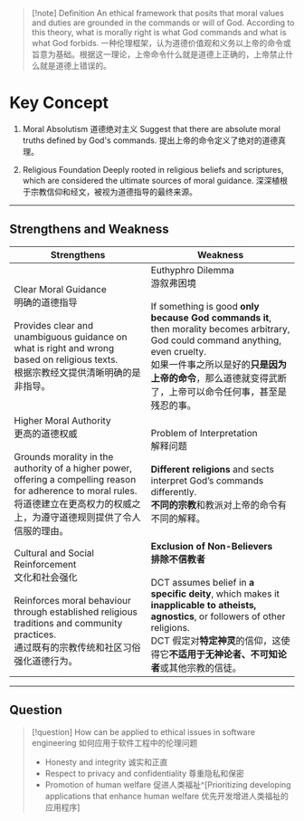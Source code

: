 >[!note] Definition
>An ethical framework that posits that moral values and duties are grounded in the commands or will of God. According to this theory, what is morally right is what God commands and what is what God forbids.
>一种伦理框架，认为道德价值观和义务以上帝的命令或旨意为基础。根据这一理论，上帝命令什么就是道德上正确的，上帝禁止什么就是道德上错误的。

# Key Concept
1. Moral Absolutism 道德绝对主义
	Suggest that there are absolute moral truths defined by God's commands.
	提出上帝的命令定义了绝对的道德真理。


2. Religious Foundation
	Deeply rooted in religious beliefs and scriptures, which are considered the ultimate sources of moral guidance.
	深深植根于宗教信仰和经文，被视为道德指导的最终来源。

---
## Strengthens and Weakness

| Strengthens                                                                                                                                                                                    | Weakness                                                                                                                                                                                                                                       |
| ---------------------------------------------------------------------------------------------------------------------------------------------------------------------------------------------- | ---------------------------------------------------------------------------------------------------------------------------------------------------------------------------------------------------------------------------------------------- |
| Clear Moral Guidance<br>明确的道德指导<br><br>Provides clear and unambiguous guidance on what is right and wrong based on religious texts.<br>根据宗教经文提供清晰明确的是非指导。                                      | Euthyphro Dilemma<br>游叙弗困境<br><br>If something is good **only because God commands it**, then morality becomes arbitrary, God could command anything, even cruelty.<br>如果一件事之所以是好的**只是因为上帝的命令**，那么道德就变得武断了，上帝可以命令任何事，甚至是残忍的事。                  |
| Higher Moral Authority<br>更高的道德权威<br><br>Grounds morality in the authority of a higher power, offering a compelling reason for adherence to moral rules.<br>将道德建立在更高权力的权威之上，为遵守道德规则提供了令人信服的理由。 | Problem of Interpretation<br>解释问题<br><br>**Different religions** and sects interpret God’s commands differently.<br>**不同的宗教**和教派对上帝的命令有不同的解释。                                                                                                  |
| Cultural and Social Reinforcement<br>文化和社会强化<br><br>Reinforces moral behaviour through established religious traditions and community practices.<br>通过既有的宗教传统和社区习俗强化道德行为。                      | **Exclusion of Non-Believers**<br>**排除不信教者**<br><br>DCT assumes belief in **a specific deity**, which makes it **inapplicable to atheists, agnostics**, or followers of other religions.<br>DCT 假定对**特定神灵**的信仰，这使得它**不适用于无神论者、不可知论者**或其他宗教的信徒。 |


---
## Question
>[!question] How can be applied to ethical issues in software engineering 如何应用于软件工程中的伦理问题
>- Honesty and integrity 诚实和正直
>- Respect to privacy and confidentiality  尊重隐私和保密
>- Promotion of human welfare 促进人类福祉^[Prioritizing developing applications that enhance human welfare 优先开发增进人类福祉的应用程序]

